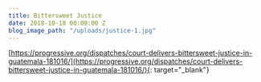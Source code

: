 ```yaml
---
title: Bittersweet Justice
date: 2018-10-18 00:00:00 Z
blog_image_path: "/uploads/justice-1.jpg"
---
```


[https://progressive.org/dispatches/court-delivers-bittersweet-justice-in-guatemala-181016/](https://progressive.org/dispatches/court-delivers-bittersweet-justice-in-guatemala-181016/){: target="_blank"}